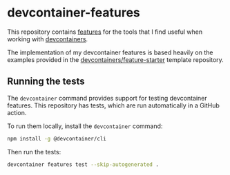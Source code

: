 devcontainer-features
=====================

This repository contains [features] for the tools that I find useful when working with [devcontainers].

The implementation of my devcontainer features is based heavily on the examples provided in the [devcontainers/feature-starter] template repository.

[features]: https://containers.dev/features
[devcontainers]: https://containers.dev
[devcontainers/feature-starter]: https://github.com/devcontainers/feature-starter

Running the tests
-----------------

The `devcontainer` command provides support for testing devcontainer features. This repository has tests, which are run automatically in a GitHub action.

To run them locally, install the `devcontainer` command:

```sh
npm install -g @devcontainer/cli
```

Then run the tests:

```sh
devcontainer features test --skip-autogenerated .
```
